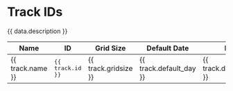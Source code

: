 <script setup>
    import { data } from './tracks.data.js'
</script>

<style>
.selectable-group {
    user-select: all;
    font-family: monospace
}
</style>

# Track IDs

{{ data.description }}

<table>
    <thead>
        <th style="width:100%">Name</th>
        <th>ID</th>
        <th>Grid Size</th>
        <th>Default Date</th>
        <th>Month</th>
        <th>Year</th>
    </thead>
    <tbody>
        <tr v-for="(track, index) in data.list" :key="index">
            <td>{{ track.name }}</td>
            <td><Badge class="selectable-group" type="tip">{{ track.id }}</Badge></td>
            <td>{{ track.gridsize }}</td>
            <td>{{ track.default_day }}</td>
            <td>{{ track.default_month }}</td>
            <td>{{ track.default_year }}</td>
        </tr>
    </tbody>
</table>